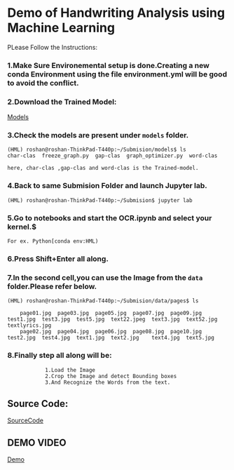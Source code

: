 # Demo of Handwriting Analysis using Machine Learning

PLease Follow the Instructions:

### 1.Make Sure Environemental setup is done.Creating a new conda Environment using the file environment.yml will be good to avoid the conflict.

### 2.Download the Trained Model:
[Models](https://drive.google.com/open?id=1H1isE1lKPPub0b8ZUR8JkSbY_N7V2r7X)

### 3.Check the models are present under `models` folder.

    (HML) roshan@roshan-ThinkPad-T440p:~/Submision/models$ ls
    char-clas  freeze_graph.py  gap-clas  graph_optimizer.py  word-clas

    here, char-clas ,gap-clas and word-clas is the Trained-model.

### 4.Back to same Submision Folder and launch Jupyter lab.

    (HML) roshan@roshan-ThinkPad-T440p:~/Submision$ jupyter lab

### 5.Go to notebooks and start the OCR.ipynb and select your kernel.$
    
    For ex. Python[conda env:HML)

### 6.Press Shift+Enter all along.

### 7.In the second cell,you can use the Image from the `data` folder.Please refer below.

    (HML) roshan@roshan-ThinkPad-T440p:~/Submision/data/pages$ ls

        page01.jpg  page03.jpg  page05.jpg  page07.jpg  page09.jpg  test1.jpg  test3.jpg  test5.jpg  text22.jpeg  text3.jpg  text52.jpg  textlyrics.jpg
        page02.jpg  page04.jpg  page06.jpg  page08.jpg  page10.jpg  test2.jpg  test4.jpg  text1.jpg  text2.jpg    text4.jpg  text5.jpg

### 8.Finally step all along will be: 
                
                1.Load the Image 
                2.Crop the Image and detect Bounding boxes 
                3.And Recognize the Words from the text.
                
## Source Code:

[SourceCode](https://drive.google.com/open?id=1cW6qeRI__o9bb6WrApip7BrXqqrA_qne)

## DEMO VIDEO
[Demo](https://youtu.be/AoCWl9N_2A4)
